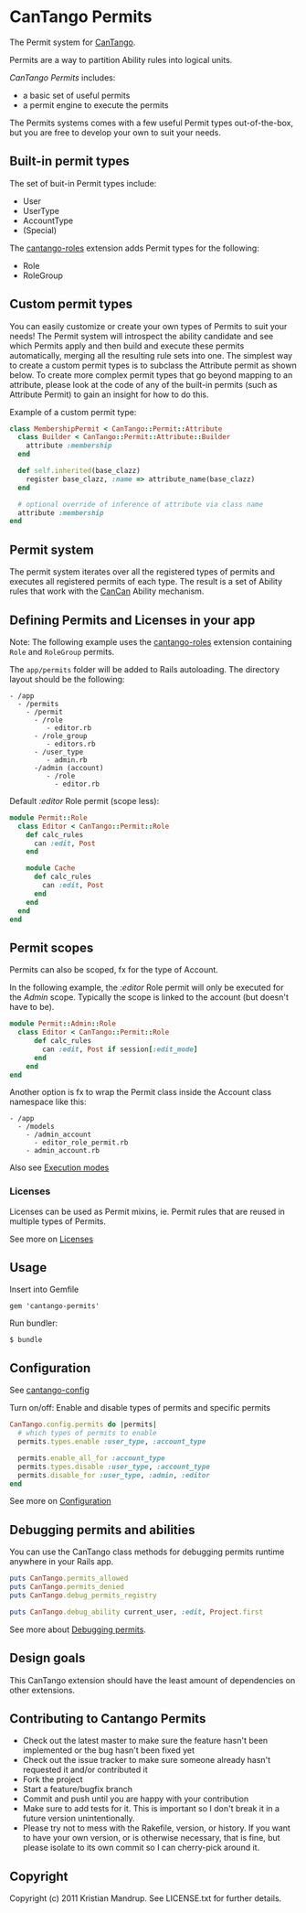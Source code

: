 # CanTango Permits

The Permit system for [CanTango](https://github.com/kristianmandrup/cantango).

Permits are a way to partition Ability rules into logical units. 

*CanTango Permits* includes:

* a basic set of useful permits
* a permit engine to execute the permits

The Permits systems comes with a few useful Permit types out-of-the-box, but you are free to develop your own to suit your needs.

## Built-in permit types

The set of buit-in Permit types include: 

* User
* UserType
* AccountType
* (Special)

The [cantango-roles](http://github.com/kristianmandrup/cantango-roles) extension adds Permit types for the following:

* Role
* RoleGroup

## Custom permit types

You can easily customize or create your own types of Permits to suit your needs!
The Permit system will introspect the ability candidate and see which Permits apply and then build and execute these permits automatically, merging all the resulting rule sets into one. 
The simplest way to create a custom permit types is to subclass the Attribute permit as shown below.
To create more complex permit types that go beyond mapping to an attribute, please look at the code of any of the built-in permits (such as Attribute Permit) to gain an insight for how to do this.

Example of a custom permit type:

```ruby
class MembershipPermit < CanTango::Permit::Attribute
  class Builder < CanTango::Permit::Attribute::Builder
    attribute :membership
  end

  def self.inherited(base_clazz)
    register base_clazz, :name => attribute_name(base_clazz)
  end

  # optional override of inference of attribute via class name
  attribute :membership
end
```

## Permit system

The permit system iterates over all the registered types of permits and executes all registered permits of each type. The result is a set of Ability rules that work with the [CanCan](http://github.com/ryanb/cancan) Ability mechanism.

## Defining Permits and Licenses in your app

Note: The following example uses the [cantango-roles](http://github.com/kristianmandrup/cantango-roles) extension containing `Role` and `RoleGroup` permits.

The `app/permits` folder will be added to Rails autoloading.
The directory layout should be the following:

```text
- /app
  - /permits
    - /permit
      - /role
         - editor.rb
      - /role_group
         - editors.rb
      - /user_type
         - admin.rb
      -/admin (account)
         - /role
           - editor.rb
```

Default _:editor_ Role permit (scope less):

```ruby
module Permit::Role
  class Editor < CanTango::Permit::Role
    def calc_rules
      can :edit, Post
    end

    module Cache
      def calc_rules
        can :edit, Post
      end
    end
  end
end
```

## Permit scopes

Permits can also be scoped, fx for the type of Account.

In the following example, the _:editor_ Role permit will only be executed for the _Admin_ scope. 
Typically the scope is linked to the account (but doesn't have to be).

```ruby
module Permit::Admin::Role
  class Editor < CanTango::Permit::Role
	  def calc_rules
	    can :edit, Post if session[:edit_mode]
	  end
	end
end
```

Another option is fx to wrap the Permit class inside the Account class namespace like this:

```text
- /app
  - /models
    - /admin_account
      - editor_role_permit.rb
    - admin_account.rb
```

Also see [Execution modes](https://github.com/kristianmandrup/cantango-permits/wiki/Execution-modes)

### Licenses

Licenses can be used as Permit mixins, ie. Permit rules that are reused in multiple types of Permits. 

See more on [Licenses](https://github.com/kristianmandrup/cantango-permits/wiki/Licenses)

## Usage

Insert into Gemfile

`gem 'cantango-permits'`

Run bundler:

`$ bundle`

## Configuration

See [cantango-config](http://github.com/kristianmandrup/cantango-config)

Turn on/off: Enable and disable types of permits and specific permits

```ruby
CanTango.config.permits do |permits|
  # which types of permits to enable
  permits.types.enable :user_type, :account_type

  permits.enable_all_for :account_type
  permits.types.disable :user_type, :account_type
  permits.disable_for :user_type, :admin, :editor
end
```

See more on [Configuration](https://github.com/kristianmandrup/cantango-permits/wiki/Permits-configuration)

## Debugging permits and abilities

You can use the CanTango class methods for debugging permits runtime anywhere in your Rails app.

```ruby
puts CanTango.permits_allowed
puts CanTango.permits_denied
puts CanTango.debug_permits_registry

puts CanTango.debug_ability current_user, :edit, Project.first
```

See more about [Debugging permits](https://github.com/kristianmandrup/cantango-permits/wiki/Debugging-permits).

## Design goals

This CanTango extension should have the least amount of dependencies on other extensions.

## Contributing to Cantango Permits
 
* Check out the latest master to make sure the feature hasn't been implemented or the bug hasn't been fixed yet
* Check out the issue tracker to make sure someone already hasn't requested it and/or contributed it
* Fork the project
* Start a feature/bugfix branch
* Commit and push until you are happy with your contribution
* Make sure to add tests for it. This is important so I don't break it in a future version unintentionally.
* Please try not to mess with the Rakefile, version, or history. If you want to have your own version, or is otherwise necessary, that is fine, but please isolate to its own commit so I can cherry-pick around it.

## Copyright

Copyright (c) 2011 Kristian Mandrup. See LICENSE.txt for
further details.

